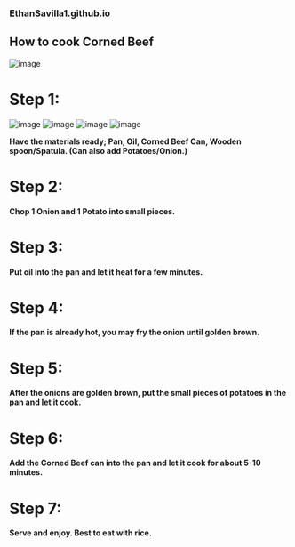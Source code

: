 ### EthanSavilla1.github.io 
## **How to cook Corned Beef** ##

![image](https://user-images.githubusercontent.com/118233926/203455410-b06689b5-8205-4434-a286-5650620dae04.png)

# Step 1: 
![image](https://user-images.githubusercontent.com/118233926/203452541-8444e028-6ef8-4042-ac94-caaebfb55bce.png) ![image](https://user-images.githubusercontent.com/118233926/203452656-66df1aaa-7116-4f74-89d2-83aa79d4c97c.png) ![image](https://user-images.githubusercontent.com/118233926/203452742-c25c5c62-11c9-4fcd-9fc6-e902708c96d8.png) ![image](https://user-images.githubusercontent.com/118233926/203452912-700f59b1-a8d8-46ae-81b4-d9c9dbab42d1.png)

**Have the materials ready; Pan, Oil, Corned Beef Can, Wooden spoon/Spatula. (Can also add Potatoes/Onion.)**

# Step 2:
**Chop 1 Onion and 1 Potato into small pieces.**

# Step 3:
**Put oil into the pan and let it heat for a few minutes.**

# Step 4:
**If the pan is already hot, you may fry the onion until golden brown.**

# Step 5:
**After the onions are golden brown, put the small pieces of potatoes in the pan and let it cook.**

# Step 6:
**Add the Corned Beef can into the pan and let it cook for about 5-10 minutes.**

# Step 7:
**Serve and enjoy. Best to eat with rice.**



